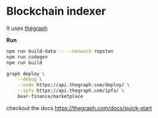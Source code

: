 # Blockchain indexer

It uses [thegraph](https://thegraph.com)

**Run**

```bash
npm run build-data -- --network ropsten
npm run codegen
npm run build

graph deploy \
    --debug \
    --node https://api.thegraph.com/deploy/ \
    --ipfs https://api.thegraph.com/ipfs/ \
    bear-finance/marketplace
```


checkout the docs https://thegraph.com/docs/quick-start
